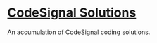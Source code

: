 <a href="https://app.codesignal.com/profile/nfolkman"><h1>CodeSignal Solutions</h1></a>

An accumulation of CodeSignal coding solutions.
